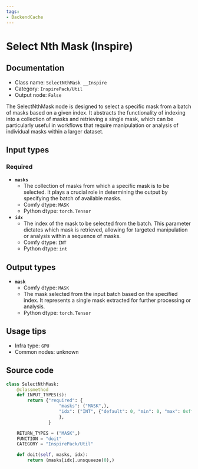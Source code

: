 ```yaml
---
tags:
- BackendCache
---
```


# Select Nth Mask (Inspire)
## Documentation
- Class name: `SelectNthMask __Inspire`
- Category: `InspirePack/Util`
- Output node: `False`

The SelectNthMask node is designed to select a specific mask from a batch of masks based on a given index. It abstracts the functionality of indexing into a collection of masks and retrieving a single mask, which can be particularly useful in workflows that require manipulation or analysis of individual masks within a larger dataset.
## Input types
### Required
- **`masks`**
    - The collection of masks from which a specific mask is to be selected. It plays a crucial role in determining the output by specifying the batch of available masks.
    - Comfy dtype: `MASK`
    - Python dtype: `torch.Tensor`
- **`idx`**
    - The index of the mask to be selected from the batch. This parameter dictates which mask is retrieved, allowing for targeted manipulation or analysis within a sequence of masks.
    - Comfy dtype: `INT`
    - Python dtype: `int`
## Output types
- **`mask`**
    - Comfy dtype: `MASK`
    - The mask selected from the input batch based on the specified index. It represents a single mask extracted for further processing or analysis.
    - Python dtype: `torch.Tensor`
## Usage tips
- Infra type: `GPU`
- Common nodes: unknown


## Source code
```python
class SelectNthMask:
    @classmethod
    def INPUT_TYPES(s):
        return {"required": {
                    "masks": ("MASK",),
                    "idx": ("INT", {"default": 0, "min": 0, "max": 0xffffffffffffffff, "step": 1}),
                    },
                }

    RETURN_TYPES = ("MASK",)
    FUNCTION = "doit"
    CATEGORY = "InspirePack/Util"

    def doit(self, masks, idx):
        return (masks[idx].unsqueeze(0),)

```
